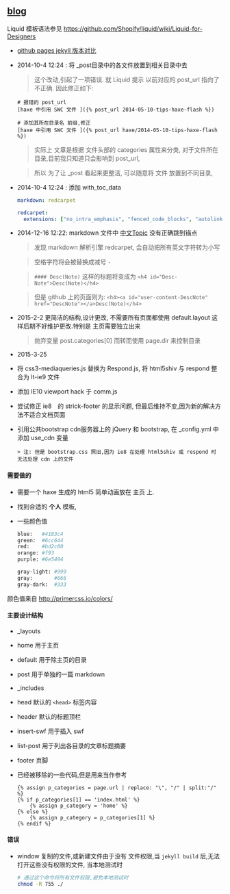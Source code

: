 [blog](http://r32.github.io)
----

Liquid 模板语法参见  https://github.com/Shopify/liquid/wiki/Liquid-for-Designers

 * [github pages jekyll 版本对比](https://pages.github.com/versions/)
 
 
 * 2014-10-4 12:24 : 将 _post目录中的各文件放置到相关目录中去

	> 这个改动,引起了一项错误. 就 Liquid 提示 以前对应的 post_url 指向了不正确. 因此修正如下:

	```
	# 报错的 post_url
	[haxe 中引用 SWC 文件 ]({% post_url 2014-05-10-tips-haxe-flash %})
	
	# 添加其所在目录名 前缀,修正
	[haxe 中引用 SWC 文件 ]({% post_url haxe/2014-05-10-tips-haxe-flash %})

	```

	> 实际上 文章是根据 文件头部的 categories 属性来分类, 对于文件所在目录,目前我只知道只会影响到 post_url,

	> 所以 为了让 _post 看起来更整洁, 可以随意将 文件 放置到不同目录, 

 * 2014-10-4 12:24 : 添加 with_toc_data

	```yml
	markdown: redcarpet

	redcarpet:
	  extensions: ["no_intra_emphasis", "fenced_code_blocks", "autolink", "tables", "with_toc_data"]
	```

 * 2014-12-16 12:22: markdown 文件中 [中文Topic](#中文topic) 没有正确跳到锚点

	> 发现 markdown 解析引擎 redcarpet, 会自动把所有英文字符转为小写

	> 空格字符将会被替换成减号 `-`
	
	> `#### Desc(Note)` 这样的标题将变成为 `<h4 id="Desc-Note">Desc(Note)</h4>`
	
	> 但是 github 上的页面则为: `<h4><a id="user-content-DescNote" href="DescNote"></a>Desc(Note)</h4>`
	
 * 2015-2-2 更简洁的结构,设计更改, 不需要所有页面都使用 default.layout 这样后期不好维护更改.特别是 主页需要独立出来

	> 抛弃变量 post.categories[0] 而转而使用 page.dir 来控制目录


 * 2015-3-25

  - 将 css3-mediaqueries.js 替换为 Respond.js, 将 html5shiv 与 respond 整合为 lt-ie9 文件

  - 添加  IE10 viewport hack 于 comm.js

  - 尝试修正 ie8　的 strick-footer 的显示问题, 但最后维持不变,因为新的解决方法不适合文档页面

  - 引用公共bootstrap cdn服务器上的 jQuery 和 bootstrap, 在 _config.yml 中添加 use_cdn 变量

		> 注: 但是 bootstrap.css 照旧,因为 ie8 在处理 html5shiv 或 respond 时 无法处理 cdn 上的文件



#### 需要做的

 * 需要一个 haxe 生成的 html5 简单动画放在 主页 上.

 * 找到合适的 **个人** 模板, 

 * 一些颜色值

	```bash
	blue:	#4183c4
	green:	#6cc644
	red:	#bd2c00
	orange:	#f93
	purple:	#6e5494

	gray-light:	#999
	gray:		#666
	gray-dark:	#333
	```

颜色值来自 http://primercss.io/colors/

#### 主要设计结构

 * _layouts

  - home 用于主页

  - default 用于除主页的目录

  - post 用于单独的一篇 markdown

 * _includes

  - head 默认的 `<head>` 标签内容

  - header 默认的标题顶栏

  - insert-swf 用于插入 swf

  - list-post 用于列出各目录的文章标题摘要

  - footer 页脚

 * 已经被移除的一些代码,但是用来当作参考

	```
	{% assign p_categories = page.url | replace: "\", "/" | split:"/" %}
	{% if p_categories[1] == 'index.html' %}
		{% assign p_category = 'home' %}
	{% else %}
		{% assign p_category = p_categories[1] %}
	{% endif %}
	```


#### 错误

 * window 复制的文件,或新建文件由于没有 文件权限,当 `jekyll build` 后,无法打开这些没有权限的文件, 当本地测试时

	```bash
	# 通过这个命令将所有文件权限,避免本地测试时
	chmod -R 755 ./
	```
